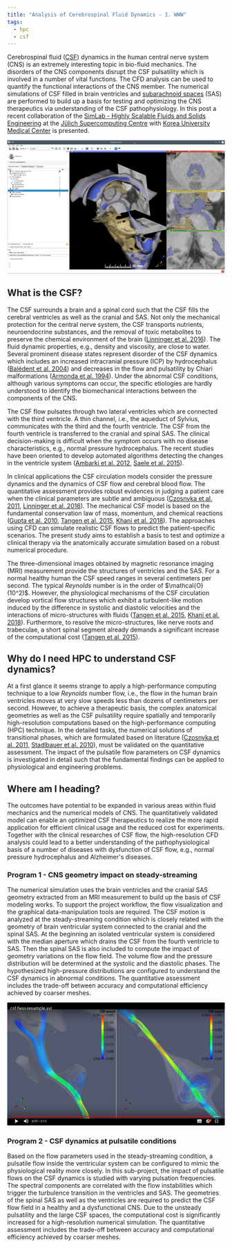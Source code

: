 ```yaml
---
title: "Analysis of Cerebrospinal Fluid Dynamics - I. WWW"
tags:
  - hpc
  - csf
---
```


Cerebrospinal fluid ([CSF][csfwiki]) dynamics in the human central nerve system
(CNS) is an extremely interesting topic in bio-fluid mechanics.
The disorders of the CNS components disrupt the CSF pulsatility
which is involved in a number of vital functions. The CFD analysis can
be used to quantify the functional interactions of the CNS member. The
numerical simulations of CSF filled in brain ventricles and
[subarachnoid spaces][saswiki] (SAS) are performed to build up a basis for
testing and optimizing the CNS therapeutics via understanding of the
CSF pathophysiology. In this post a recent collaboration of the
[SimLab - Highly Scalable Fluids and Solids Engineering](https://www.jara.org/de/forschung/center-for-simulation-and-data-sciences/simulation-laboratories/highly-scalable-fluids-and-solids-engineering "SLFSE at JSC")
at the [J&uuml;lich Supercomputing Centre][jsc-link]
with [Korea University Medical Center][kumc-link] is presented.

![](/assets/images/2019-04-16-fig-2.png "3D-Slicer segments of human brain ventricles")

## What is the CSF?

The CSF surrounds a brain and a spinal cord such
that the CSF fills the cerebral ventricles as well as the cranial and
SAS. Not only the mechanical protection
for the central nerve system, the CSF transports
nutrients, neuroendocrine substances, and the removal of toxic
metabolites to preserve the chemical environment of the
brain ([Linninger et al. 2016][Linninger2016]). The fluid dynamic properties, e.g.,
density and viscosity, are close to water. Several prominent disease
states represent disorder of the CSF dynamics which includes an
increased intracranial pressure (ICP) by hydrocephalus
([Bal&eacute;dent et al. 2004][Baledent2004]) and decreases in the flow and
pulsatility by Chiari malformations ([Armonda et al. 1994][Armonda1994]). Under the
abnormal CSF conditions, although various symptoms can occur, the
specific etiologies are hardly understood to identify the
biomechanical interactions between the components of the CNS.

The CSF flow pulsates through two lateral ventricles which are
connected with the third ventricle. A thin channel, i.e., the aqueduct
of Sylvius, communicates with the third and the fourth ventricle. The
CSF from the fourth ventricle is transferred to the cranial and spinal
SAS. The clinical decision-making is difficult when the symptom occurs
with no disease characteristics, e.g., normal pressure
hydrocephalus. The recent studies have been oriented to develop
automated algorithms detecting the changes in the ventricle
system ([Ambarki et al. 2012][Ambarki2012], [Saele et al. 2015][Saele2015]).

In clinical applications the CSF circulation models consider the
pressure dynamics and the dynamics of CSF flow and cerebral blood
flow. The quantitative assessment provides robust evidences in judging
a patient care when the clinical parameters are subtle and
ambiguous ([Czosnyka et al. 2011][Czosnyka2011], [Linninger et al. 2016][Linninger2016]). The mechanical CSF model
is based on the fundamental conservation law of mass, momentum, and
chemical reactions ([Gupta et al. 2010][Gupta2010], [Tangen et al. 2015][Tangen2015], [Khani et al. 2018][Khani2018]). The
approaches using CFD can simulate
realistic CSF flows to predict the patient-specific scenarios. The
present study aims to establish a basis to test and optimize a
clinical therapy via the anatomically accurate simulation based on a
robust numerical procedure.

The three-dimensional images obtained by magnetic resonance imaging
(MRI) measurement provide the structures of ventricles and the SAS.
For a normal healthy human the CSF speed ranges in several
centimeters per second. The typical _Reynolds_ number is in the order
of \$\mathcal{O}(10^2)\$. However, the physiological mechanisms of the
CSF circulation develop vortical flow structures which exhibit a
turbulent-like motion induced by the difference in systolic and
diastolic velocities and the interactions of micro-structures with
fluids ([Tangen et al. 2015][Tangen2015], [Khani et al. 2018][Khani2018]).
Furthermore, to resolve the
micro-structures, like nerve roots and trabeculae, a short spinal
segment already demands a significant increase of the computational
cost ([Tangen et al. 2015][Tangen2015]). 

## Why do I need HPC to understand CSF dynamics?

At a first glance it seems strange to apply a high-performance computing
technique to a low _Reynolds_ number flow, i.e., the flow in
the human brain ventricles moves at very slow speeds less than dozens of centimeters
per second. However, to achieve a therapeutic basis, the complex
anatomical geometries as well as the CSF pulsatility require
spatially and temporarily high-resolution computations based on the
high-performance computing (HPC) technique. In the detailed tasks, the
numerical solutions of transitional phases, which are formulated based on
literature ([Czosnyka et al. 2011][Czosnyka2011], 
[Stadlbauer et al. 2010][Stadlbauer2010]), must be validated on the
quantitative assessment. The impact of the pulsatile flow parameters
on CSF dynamics is investigated in detail such that the
fundamental findings can be applied to physiological and engineering
problems.

## Where am I heading?

The outcomes have potential to be expanded in
various areas within fluid mechanics and the numerical models of
CNS. The quantitatively validated model can enable an optimized CSF
therapeutics to realize the more rapid application for efficient
clinical usage and the reduced cost for experiments. Together with the
clinical researches of CSF flow, the high-resolution CFD analysis
could lead to a better understanding of the pathophysiological basis
of a number of diseases with dysfunction of CSF flow, e.g., normal
pressure hydrocephalus and Alzheimer's diseases.

### Program 1 - CNS geometry impact on steady-streaming

The numerical simulation uses the brain ventricles and the cranial
SAS geometry extracted from an MRI measurement to build up the basis
of CSF modeling works. To support the project workflow, the flow
visualization and the graphical data-manipulation tools are required.
The CSF motion is analyzed at the steady-streaming condition
which is closely related with the geometry of brain ventricular system
connected to the cranial and the spinal SAS. At the beginning an
isolated ventricular system is considered with the median aperture
which drains the CSF from the fourth ventricle to SAS. Then the spinal
SAS is also included to compute the impact of geometry variations on the
flow field. The volume flow and the pressure distribution will be
determined at the systolic and the diastolic phases. The hypothesized
high-pressure distributions are configured to understand the CSF
dynamics in abnormal conditions. The quantitative assessment includes
the trade-off between accuracy and computational efficiency achieved
by coarser meshes.

[![Steady Flow](/assets/images/2019-04-16-fig-1.png)](https://drive.google.com/file/d/1H_d68KmxwTxlyY25HmXkgGjFrJu7oeHd/preview)

### Program 2 - CSF dynamics at pulsatile conditions

Based on the flow parameters used in the steady-streaming condition, a
pulsatile flow inside the ventricular system can be configured to
mimic the physiological reality more closely. In this sub-project, the
impact of pulsatile flows on the CSF dynamics is studied with varying pulsation
frequencies. The spectral components are correlated with the flow
instabilities which trigger the turbulence transition in the
ventricles and SAS. The geometries of the spinal SAS as well as the
ventricles are required to predict the CSF flow field in a healthy and a
dysfunctional CNS. Due to the unsteady pulsatility and the large CSF
spaces, the computational cost is significantly increased for a
high-resolution numerical simulation. The quantitative assessment
includes the trade-off between accuracy and computational efficiency
achieved by coarser meshes.





[jsc-link]: http://www.fz-juelich.de/ias/jsc/EN/Home/home_node.html "Jülich Supercomputing Centre"
[kumc-link]: http://www.kumc.or.kr/language/ENG/main/index.do "Korea University Medical Center"

[csfwiki]: https://en.wikipedia.org/wiki/Cerebrospinal_fluid "Cerebrospinal Fluids"
[saswiki]: https://en.wikipedia.org/wiki/Meninges "Subarachnoid Spaces"

[Ambarki2012]: http://www.ajnr.org/content/33/10/1951.long "Evaluation of Automatic Measurement of the Intracranial Volume Based on Quantitative MR Imaging"

[Armonda1994]: https://academic.oup.com/neurosurgery/article/35/2/214/2757389 "Quantitative Cine-Mode Magnetic Resonance Imaging of Chiari I Malformations: An Analysis of Cerebrospinal Fluid Dynamics"

[Baledent2004]: https://www.researchgate.net/publication/8937318_Relationship_Between_Cerebrospinal_Fluid_and_Blood_Dynamics_in_Healthy_Volunteers_and_Patients_with_Communicating_Hydrocephalus "Relationship between Cerebrospinal Fluid and Blood Dynamics in Healthy Volunteers and Patients with Communicating Hydrocephalus"

[Czosnyka2011]: https://link.springer.com/chapter/10.1007/978-1-4419-9997-9_7 "Dynamics of Cerebrospinal Fluid: From Theoretical Models to Clinical Applications"

[Gupta2010]: https://royalsocietypublishing.org/doi/full/10.1098/rsif.2010.0033?url_ver=Z39.88-2003&rfr_id=ori:rid:crossref.org&rfr_dat=cr_pub%3dpubmed "Cerebrospinal Fluid Dynamics in the Human Cranial Subarachnoid Space: an Overlooked Mediator of Cerebral Disease. I. Computational Model"

[Khani2018]: https://biomechanical.asmedigitalcollection.asme.org/article.aspx?articleID=2683234 "Anthropomorphic Model of Intrathecal Cerebrospinal Fluid Dynamics within the Spinal Subarachnoid Space: Spinal Cord Nerve Roots Increase Steady-Streaming"

[Linninger2016]: https://www.annualreviews.org/doi/full/10.1146/annurev-fluid-122414-034321 "Cerebrospinal Fluid Mechanics and Its Coupling to Cerebrovascular Dynamics"

[Saele2015]: https://www.sciencedirect.com/science/article/pii/S0022510X15000684?via%3Dihub "Association between Ventricular Volume Measures and Pulsatile and Static Intracranial Pressure Scores in Non-Communicating Hydrocephalus"

[Stadlbauer2010]: https://www.sciencedirect.com/science/article/pii/S1053811910001588 "Insight into the Patterns of Cerebrospinal Fluid Flow in the Human Ventricular System Using MR Velocity Mapping"

[Tangen2015]: https://www.sciencedirect.com/science/article/pii/S0021929015000974 "CNS Wide Simulation of Flow Resistance and Drug Transport due to Spinal Microanatomy"

